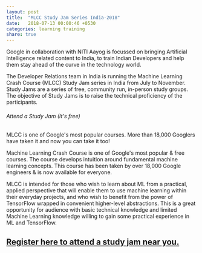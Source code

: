 ```yaml
---
layout: post
title:  "MLCC Study Jam Series India-2018"
date:   2018-07-13 00:00:46 +0530
categories: learning training
share: true
---
```

Google in collaboration with NITI Aayog is focussed on bringing Artificial Intelligence related content to India, to train Indian Developers and help them stay ahead of the curve in the technology world.

The Developer Relations team in India  is running the Machine Learning Crash Course (MLCC) Study Jam series in India from July to November. Study Jams are a series of free, community run, in-person study groups. The objective of Study Jams is to raise the technical proficiency of the participants.

###### Attend a Study Jam (It's free)
MLCC is one of Google's most popular courses. More than 18,000 Googlers have taken it and now you can take it too! 

Machine Learning Crash Course is one of Google's most popular & free courses. The course develops intuition around fundamental machine learning concepts. This course has been taken by over 18,000 Google engineers & is now available for everyone.

MLCC is intended for those who wish to learn about ML from a practical, applied perspective that will enable them to use machine learning within their everyday projects, and who wish to benefit from the power of TensorFlow wrapped in convenient higher-level abstractions. This is a great opportunity for audience with basic technical knowledge and limited Machine Learning knowledge willing to gain some practical experience in ML and TensorFlow. 

## [Register here to attend a study jam near you.](https://events.withgoogle.com/mlcc-india-2018/registrations/new/)
